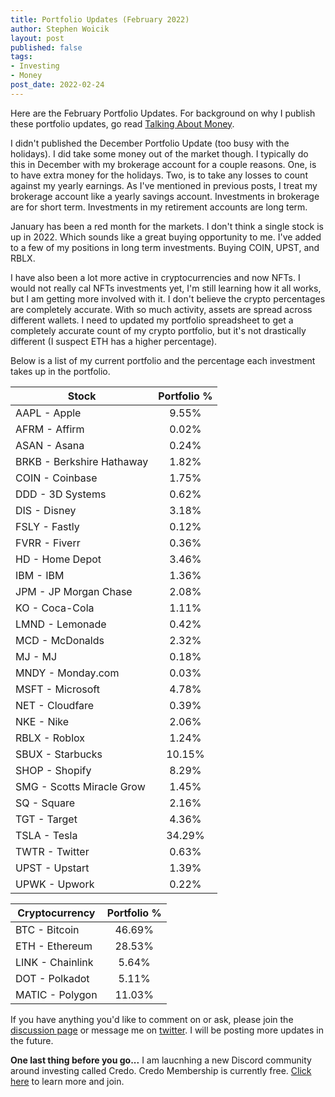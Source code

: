 ```yaml
---
title: Portfolio Updates (February 2022)
author: Stephen Woicik
layout: post
published: false
tags:
- Investing
- Money
post_date: 2022-02-24
---
```

Here are the February Portfolio Updates. For background on why I publish these portfolio updates, go read [Talking About Money](https://swoicik.com/2020/talk-about-money).

I didn't published the December Portfolio Update (too busy with the holidays). I did take some money out of the market though. I typically do this in December with my brokerage account for a couple reasons. One, is to have extra money for the holidays. Two, is to take any losses to count against my yearly earnings. As I've mentioned in previous posts, I treat my brokerage account like a yearly savings account. Investments in brokerage are for short term. Investments in my retirement accounts are long term.

January has been a red month for the markets. I don't think a single stock is up in 2022. Which sounds like a great buying opportunity to me. I've added to a few of my positions in long term investments. Buying COIN, UPST, and RBLX. 

I have also been a lot more active in cryptocurrencies and now NFTs. I would not really cal NFTs investments yet, I'm still learning how it all works, but I am getting more involved with it. I don't believe the crypto percentages are completely accurate. With so much activity, assets are spread across different wallets. I need to updated my portfolio spreadsheet to get a completely accurate count of my crypto portfolio, but it's not drastically different (I suspect ETH has a higher percentage).

Below is a list of my current portfolio and the percentage each investment takes up in the portfolio.

| Stock                       | Portfolio % |
| ---                         | :---:       |
| AAPL - Apple                | 9.55%       |
| AFRM - Affirm               | 0.02%       |
| ASAN - Asana                | 0.24%       |
| BRKB - Berkshire Hathaway   | 1.82%       |
| COIN - Coinbase             | 1.75%       |
| DDD - 3D Systems            | 0.62%       |
| DIS - Disney                | 3.18%       |
| FSLY - Fastly               | 0.12%       |
| FVRR - Fiverr               | 0.36%       |
| HD - Home Depot             | 3.46%       |
| IBM - IBM                   | 1.36%       |
| JPM - JP Morgan Chase       | 2.08%       |
| KO - Coca-Cola              | 1.11%       |
| LMND - Lemonade             | 0.42%       |
| MCD - McDonalds             | 2.32%       |
| MJ - MJ                     | 0.18%       |
| MNDY - Monday.com           | 0.03%       |
| MSFT - Microsoft            | 4.78%       |
| NET - Cloudfare             | 0.39%       |
| NKE - Nike                  | 2.06%       |
| RBLX - Roblox               | 1.24%       |
| SBUX - Starbucks            | 10.15%      |
| SHOP - Shopify              | 8.29%       |
| SMG - Scotts Miracle Grow   | 1.45%       |
| SQ - Square                 | 2.16%       |
| TGT - Target                | 4.36%       |
| TSLA - Tesla                | 34.29%      |
| TWTR - Twitter              | 0.63%       |
| UPST - Upstart              | 1.39%       |
| UPWK - Upwork               | 0.22%       |


| Cryptocurrency              | Portfolio % |
| ---                         | :---:       |
| BTC - Bitcoin               | 46.69%      |
| ETH - Ethereum              | 28.53%      |
| LINK - Chainlink            | 5.64%       |
| DOT - Polkadot              | 5.11%       |
| MATIC - Polygon             | 11.03%       |

If you have anything you'd like to comment on or ask, please join the [discussion page](https://github.com/swoicik/swoicik.github.io/discussions/24) or message me on [twitter](https://twitter.com/swoicik). I will be posting more updates in the future. 

**One last thing before you go...** I am laucnhing a new Discord community around investing called Credo. Credo Membership is currently free. [Click here](https://investwithcredo.com/) to learn more and join. 
